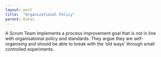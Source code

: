 ```yaml
---
layout: post
title:  "Organizational Policy"
parent: Katas
---
```


A Scrum Team implements a process improvement goal that is not in line with organisational policy and standards. They argue they are self-organising and should be able to break with the ‘old ways’ through small controlled experiments.